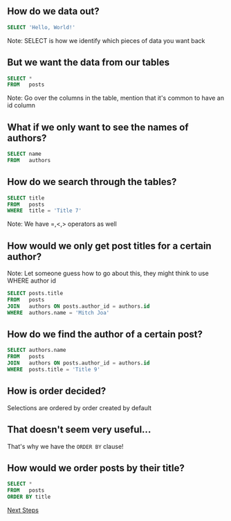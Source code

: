 <!--Meta theme:solarized title:Learn SQL 02-->

<!--sec 1.1-->
## How do we data out?

<!--sec 1.2-->
```sql
SELECT 'Hello, World!'
```

Note:
SELECT is how we identify which pieces of data you want back
<!--sec 2.1-->
## But we want the data from our tables

<!--sec 2.2-->
```sql
SELECT *
FROM   posts
```

Note:
Go over the columns in the table, mention that it's common to have an id column
<!--sec 2.3-->
## What if we only want to see the names of authors?

<!--sec 2.4-->
```sql
SELECT name
FROM   authors
```

<!--sec 3.1-->
## How do we search through the tables?

<!--sec 3.2-->
```sql
SELECT title
FROM   posts
WHERE  title = 'Title 7'
```

Note:
We have =,<,> operators as well
<!--sec 4.1-->
## How would we only get post titles for a certain author?

Note:
Let someone guess how to go about this, they might think to use WHERE author id
<!--sec 4.2-->
```sql
SELECT posts.title
FROM   posts
JOIN   authors ON posts.author_id = authors.id
WHERE  authors.name = 'Mitch Joa'
```

<!--sec 4.3-->
## How do we find the author of a certain post?

<!--sec 4.4-->
```sql
SELECT authors.name
FROM   posts
JOIN   authors ON posts.author_id = authors.id
WHERE  posts.title = 'Title 9'
```

<!--sec 5.1-->
## How is order decided?

<!--sec 5.2-->
Selections are ordered by order created by default

<!--sec 5.3-->
## That doesn't seem very useful...

<!--sec 5.4-->
That's why we have the `ORDER BY` clause!

<!--sec 5.5-->
## How would we order posts by their title?

<!--sec 5.6-->
```sql
SELECT *
FROM   posts
ORDER BY title
```

<!--sec 6.1-->
[Next Steps](learn-sql-03.html)
